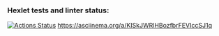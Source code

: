 ### Hexlet tests and linter status:
[![Actions Status](https://github.com/JavaQuaker/java-project-71/workflows/hexlet-check/badge.svg)](https://github.com/JavaQuaker/java-project-71/actions)
https://asciinema.org/a/KISkJWRlHBozfbrFEVIccSJ1q
